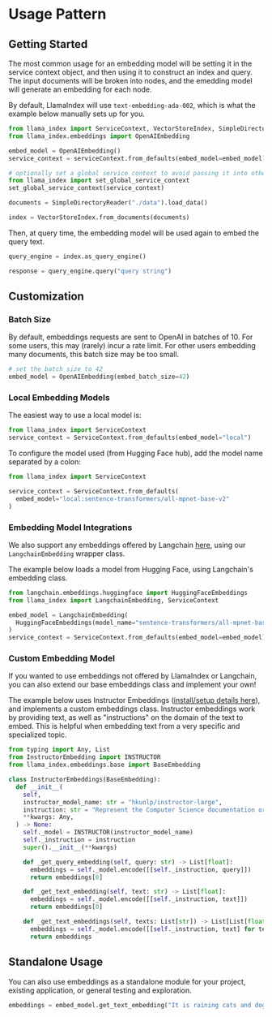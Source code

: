 # Usage Pattern

## Getting Started

The most common usage for an embedding model will be setting it in the service context object, and then using it to construct an index and query. The input documents will be broken into nodes, and the emedding model will generate an embedding for each node.

By default, LlamaIndex will use `text-embedding-ada-002`, which is what the example below manually sets up for you.

```python
from llama_index import ServiceContext, VectorStoreIndex, SimpleDirectoryReader
from llama_index.embeddings import OpenAIEmbedding

embed_model = OpenAIEmbedding()
service_context = serviceContext.from_defaults(embed_model=embed_model)

# optionally set a global service context to avoid passing it into other objects every time
from llama_index import set_global_service_context
set_global_service_context(service_context)

documents = SimpleDirectoryReader("./data").load_data()

index = VectorStoreIndex.from_documents(documents)
```

Then, at query time, the embedding model will be used again to embed the query text.

```python
query_engine = index.as_query_engine()

response = query_engine.query("query string")
```

## Customization

### Batch Size

By default, embeddings requests are sent to OpenAI in batches of 10. For some users, this may (rarely) incur a rate limit. For other users embedding many documents, this batch size may be too small.

```python
# set the batch size to 42
embed_model = OpenAIEmbedding(embed_batch_size=42)
```

### Local Embedding Models

The easiest way to use a local model is:

```python
from llama_index import ServiceContext
service_context = ServiceContext.from_defaults(embed_model="local")
```

To configure the model used (from Hugging Face hub), add the model name separated by a colon:

```python
from llama_index import ServiceContext

service_context = ServiceContext.from_defaults(
  embed_model="local:sentence-transformers/all-mpnet-base-v2"
)
```

### Embedding Model Integrations

We also support any embeddings offered by Langchain [here](https://python.langchain.com/docs/modules/data_connection/text_embedding/), using our `LangchainEmbedding` wrapper class.

The example below loads a model from Hugging Face, using Langchain's embedding class.

```python
from langchain.embeddings.huggingface import HuggingFaceEmbeddings
from llama_index import LangchainEmbedding, ServiceContext

embed_model = LangchainEmbedding(
  HuggingFaceEmbeddings(model_name="sentence-transformers/all-mpnet-base-v2")
)
service_context = ServiceContext.from_defaults(embed_model=embed_model)
```

### Custom Embedding Model

If you wanted to use embeddings not offered by LlamaIndex or Langchain, you can also extend our base embeddings class and implement your own!

The example below uses Instructor Embeddings ([install/setup details here](https://huggingface.co/hkunlp/instructor-large)), and implements a custom embeddings class. Instructor embeddings work by providing text, as well as "instructions" on the domain of the text to embed. This is helpful when embedding text from a very specific and specialized topic.

```python
from typing import Any, List
from InstructorEmbedding import INSTRUCTOR
from llama_index.embeddings.base import BaseEmbedding

class InstructorEmbeddings(BaseEmbedding):
  def __init__(
    self, 
    instructor_model_name: str = "hkunlp/instructor-large",
    instruction: str = "Represent the Computer Science documentation or question:",
    **kwargs: Any,
  ) -> None:
    self._model = INSTRUCTOR(instructor_model_name)
    self._instruction = instruction
    super().__init__(**kwargs)

    def _get_query_embedding(self, query: str) -> List[float]:
      embeddings = self._model.encode([[self._instruction, query]])
      return embeddings[0]

    def _get_text_embedding(self, text: str) -> List[float]:
      embeddings = self._model.encode([[self._instruction, text]])
      return embeddings[0] 

    def _get_text_embeddings(self, texts: List[str]) -> List[List[float]]:
      embeddings = self._model.encode([[self._instruction, text] for text in texts])
      return embeddings
```

## Standalone Usage

You can also use embeddings as a standalone module for your project, existing application, or general testing and exploration.

```python
embeddings = embed_model.get_text_embedding("It is raining cats and dogs here!")
```
